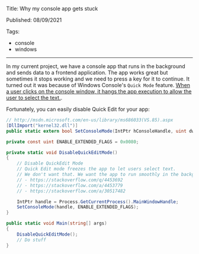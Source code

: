 Title: Why my console app gets stuck

Published: 08/09/2021

Tags:
 - console
 - windows
---

In my current project, we have a console app that runs in the background and sends data to a frontend application. The app works great but sometimes it stops working and we need to press a key for it to continue. It turned out it was because of Windows Console's `Quick Mode` feature. [When a user clicks on the console window, it hangs the app execution to allow the user to select the text.](https://stackoverflow.com/a/30517482).

Fortunately, you can easily disable Quick Edit for your app:

```csharp
// http://msdn.microsoft.com/en-us/library/ms686033(VS.85).aspx
[DllImport("kernel32.dll")]
public static extern bool SetConsoleMode(IntPtr hConsoleHandle, uint dwMode);

private const uint ENABLE_EXTENDED_FLAGS = 0x0080;

private static void DisableQuickEditMode()
{
    // Disable QuickEdit Mode
    // Quick Edit mode freezes the app to let users select text.
    // We don't want that. We want the app to run smoothly in the background.
    // - https://stackoverflow.com/q/4453692
    // - https://stackoverflow.com/a/4453779
    // - https://stackoverflow.com/a/30517482

    IntPtr handle = Process.GetCurrentProcess().MainWindowHandle;
    SetConsoleMode(handle, ENABLE_EXTENDED_FLAGS);
}

public static void Main(string[] args)
{
    DisableQuickEditMode();
    // Do stuff
}
```
